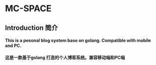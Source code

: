 # MC-SPACE

## Introduction 简介 
#### This is a pesonal blog system base on golang. Compatible with mobile and PC.
#### 这是一款基于golang 打造的个人博客系统。兼容移动端和PC端
